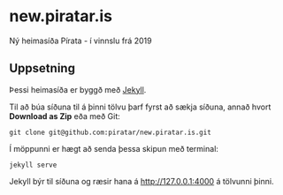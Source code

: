 # new.piratar.is
Ný heimasíða Pírata - í vinnslu frá 2019


## Uppsetning

Þessi heimasíða er byggð með [Jekyll](https://jekyllrb.com/).

Til að búa síðuna til á þinni tölvu þarf fyrst að sækja síðuna, annað hvort **Download as Zip** eða með Git:

`git clone git@github.com:piratar/new.piratar.is.git`

Í möppunni er hægt að senda þessa skipun með terminal:

`jekyll serve` 

Jekyll býr til síðuna og ræsir hana á http://127.0.0.1:4000 á tölvunni þinni.


